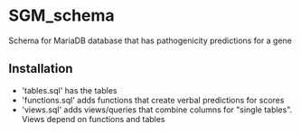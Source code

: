 # SGM_schema
Schema for MariaDB database that has pathogenicity predictions for a gene

## Installation
* 'tables.sql' has the tables
* 'functions.sql' adds functions that create verbal predictions for scores
* 'views.sql' adds views/queries that combine columns for "single tables".
  Views depend on functions and tables